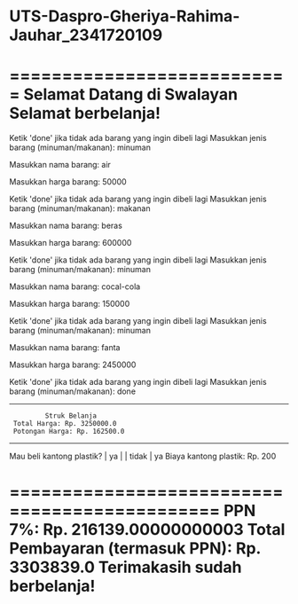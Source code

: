 # UTS-Daspro-Gheriya-Rahima-Jauhar_2341720109

===========================
Selamat Datang di Swalayan
    Selamat berbelanja!
===========================

Ketik 'done' jika tidak ada barang yang ingin dibeli lagi
Masukkan jenis barang (minuman/makanan): minuman

Masukkan nama barang: air

Masukkan harga barang: 50000

Ketik 'done' jika tidak ada barang yang ingin dibeli lagi
Masukkan jenis barang (minuman/makanan): makanan

Masukkan nama barang: beras

Masukkan harga barang: 600000

Ketik 'done' jika tidak ada barang yang ingin dibeli lagi
Masukkan jenis barang (minuman/makanan): minuman

Masukkan nama barang: cocal-cola

Masukkan harga barang: 150000

Ketik 'done' jika tidak ada barang yang ingin dibeli lagi
Masukkan jenis barang (minuman/makanan): minuman

Masukkan nama barang: fanta

Masukkan harga barang: 2450000

Ketik 'done' jika tidak ada barang yang ingin dibeli lagi
Masukkan jenis barang (minuman/makanan): done
______________________________________

             Struk Belanja
     Total Harga: Rp. 3250000.0
     Potongan Harga: Rp. 162500.0
______________________________________

Mau beli kantong plastik?
 | ya |       | tidak |
ya
Biaya kantong plastik: Rp. 200

==============================================
PPN 7%: Rp. 216139.00000000003
Total Pembayaran (termasuk PPN): Rp. 3303839.0
        Terimakasih sudah berbelanja!
==============================================

